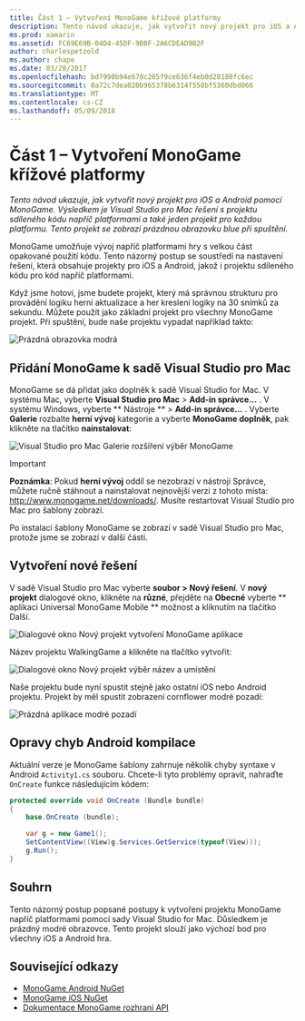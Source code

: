 ```yaml
---
title: Část 1 – Vytvoření MonoGame křížové platformy
description: Tento návod ukazuje, jak vytvořit nový projekt pro iOS a Android pomocí MonoGame. Výsledkem je Visual Studio pro Mac řešení s projektu sdíleného kódu napříč platformami a také jeden projekt pro každou platformu. Tento projekt se zobrazí prázdnou obrazovku blue při spuštění.
ms.prod: xamarin
ms.assetid: FC69E69B-04D4-45DF-9BBF-2A6CDEAD9B2F
author: charlespetzold
ms.author: chape
ms.date: 03/28/2017
ms.openlocfilehash: bd7990b94e678c205f9ce636f4eb0d28180fc6ec
ms.sourcegitcommit: 0a72c7dea020b965378b6314f558bf5360dbd066
ms.translationtype: MT
ms.contentlocale: cs-CZ
ms.lasthandoff: 05/09/2018
---
```

# <a name="part-1--creating-a-cross-platform-monogame"></a>Část 1 – Vytvoření MonoGame křížové platformy

_Tento návod ukazuje, jak vytvořit nový projekt pro iOS a Android pomocí MonoGame. Výsledkem je Visual Studio pro Mac řešení s projektu sdíleného kódu napříč platformami a také jeden projekt pro každou platformu. Tento projekt se zobrazí prázdnou obrazovku blue při spuštění._

MonoGame umožňuje vývoj napříč platformami hry s velkou část opakované použití kódu. Tento názorný postup se soustředí na nastavení řešení, která obsahuje projekty pro iOS a Android, jakož i projektu sdíleného kódu pro kód napříč platformami.

Když jsme hotovi, jsme budete projekt, který má správnou strukturu pro provádění logiku herní aktualizace a her kreslení logiky na 30 snímků za sekundu. Můžete použít jako základní projekt pro všechny MonoGame projekt. Při spuštění, bude naše projektu vypadat například takto:

![Prázdná obrazovka modrá](part1-images/image1.png)

## <a name="adding-monogame-to-visual-studio-for-mac"></a>Přidání MonoGame k sadě Visual Studio pro Mac

MonoGame se dá přidat jako doplněk k sadě Visual Studio for Mac. V systému Mac, vyberte **Visual Studio pro Mac** > **Add-in správce...**  . V systému Windows, vyberte ** Nástroje ** > **Add-in správce...**  . Vyberte **Galerie** rozbalte **herní vývoj** kategorie a vyberte **MonoGame doplněk**, pak klikněte na tlačítko **nainstalovat**:

![Visual Studio pro Mac Galerie rozšíření výběr MonoGame](part1-images/image2.png)

> [!IMPORTANT]
> **Poznámka**: Pokud **herní vývoj** oddíl se nezobrazí v nástroji Správce, můžete ručně stáhnout a nainstalovat nejnovější verzi z tohoto místa: http://www.monogame.net/downloads/. Musíte restartovat Visual Studio pro Mac pro šablony zobrazí.

Po instalaci šablony MonoGame se zobrazí v sadě Visual Studio pro Mac, protože jsme se zobrazí v další části.

## <a name="creating-a-new-solution"></a>Vytvoření nové řešení

V sadě Visual Studio pro Mac vyberte **soubor > Nový řešení**. V **nový projekt** dialogové okno, klikněte na **různé**, přejděte na **Obecné** vyberte ** aplikaci Universal MonoGame Mobile ** možnost a kliknutím na tlačítko Další.

![Dialogové okno Nový projekt vytvoření MonoGame aplikace](part1-images/image3.png)

Název projektu WalkingGame a klikněte na tlačítko vytvořit:

![Dialogové okno Nový projekt výběr název a umístění](part1-images/image4.png)

Naše projektu bude nyní spustit stejně jako ostatní iOS nebo Android projektu. Projekt by měl spustit zobrazení cornflower modré pozadí:

![Prázdná aplikace modré pozadí](part1-images/image5.png)

## <a name="fixing-android-compile-errors"></a>Opravy chyb Android kompilace

Aktuální verze je MonoGame šablony zahrnuje několik chyby syntaxe v Android `Activity1.cs` souboru. Chcete-li tyto problémy opravit, nahraďte `OnCreate` funkce následujícím kódem:

```csharp
protected override void OnCreate (Bundle bundle)
{
    base.OnCreate (bundle);

    var g = new Game1();
    SetContentView((View)g.Services.GetService(typeof(View)));
    g.Run();
}
```

## <a name="summary"></a>Souhrn

Tento názorný postup popsané postupy k vytvoření projektu MonoGame napříč platformami pomocí sady Visual Studio for Mac. Důsledkem je prázdný modré obrazovce. Tento projekt slouží jako výchozí bod pro všechny iOS a Android hra.

## <a name="related-links"></a>Související odkazy

- [MonoGame Android NuGet](https://www.nuget.org/packages/MonoGame.Framework.Android/)
- [MonoGame iOS NuGet](https://www.nuget.org/packages/MonoGame.Framework.iOS/)
- [Dokumentace MonoGame rozhraní API](http://www.monogame.net/documentation/?page=main)
